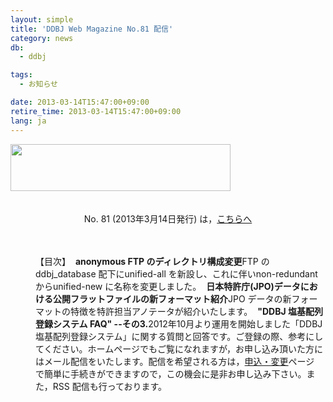 ```yaml
---
layout: simple
title: 'DDBJ Web Magazine No.81 配信'
category: news
db:
  - ddbj

tags:
  - お知らせ

date: 2013-03-14T15:47:00+09:00
retire_time: 2013-03-14T15:47:00+09:00
lang: ja
---
```


<html><a href="/subscribe-ddbj.html"><img src="{{ site.baseurl }}/assets/images/news/webmag0529.gif" alt="" title="webmag0529" width="352" height="75" class="aligncenter size-full wp-image-20458"></a><br><br><br>
<center>No. 81 (2013年3月14日発行) は，<a href="{{ site.baseurl }}/assets/files/pdf/activities/No81.pdf">こちらへ</a></center><br><br>

<dl>
    <dd>【目次】<img src="{{ site.baseurl }}/assets/images/news/arrow_l_01.gif" alt="" title="arrow_l_01" width="4" height="8" class="alignnone size-full wp-image-11386"> <b>anonymous FTP のディレクトリ構成変更</b>FTP のddbj_database 配下にunified-all を新設し、これに伴いnon-redundant からunified-new に名称を変更しました。<img src="{{ site.baseurl }}/assets/images/news/arrow_l_01.gif" alt="" title="arrow_l_01" width="4" height="8" class="alignnone size-full wp-image-11386"> <b>日本特許庁(JPO)データにおける公開フラットファイルの新フォーマット紹介</b>JPO データの新フォーマットの特徴を特許担当アノテータが紹介いたします。<img src="{{ site.baseurl }}/assets/images/news/arrow_l_01.gif" alt="" title="arrow_l_01" width="4" height="8" class="alignnone size-full wp-image-11386"> <b>"DDBJ 塩基配列登録システム FAQ" --その3.</b>2012年10月より運用を開始しました「DDBJ 塩基配列登録システム」に関する質問と回答です。ご登録の際、参考にしてください。ホームページでもご覧になれますが，お申し込み頂いた方にはメール配信をいたします。配信を希望される方は，<a href="/subscribe-ddbj.html" title="apply">申込・変更</a>ページ で簡単に手続きができますので，この機会に是非お申し込み下さい。また，RSS 配信も行っております。</dd>
</dl>
</html>

